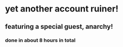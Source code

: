 # yet another account ruiner!

## featuring a special guest, anarchy!

### done in about 8 hours in total
